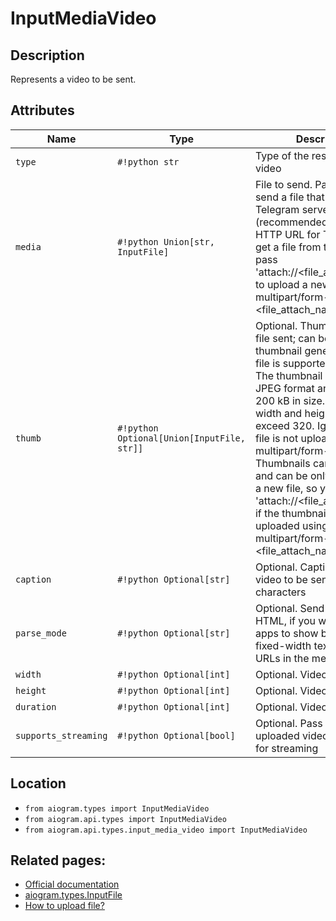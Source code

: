 # InputMediaVideo

## Description

Represents a video to be sent.


## Attributes

| Name | Type | Description |
| - | - | - |
| `type` | `#!python str` | Type of the result, must be video |
| `media` | `#!python Union[str, InputFile]` | File to send. Pass a file_id to send a file that exists on the Telegram servers (recommended), pass an HTTP URL for Telegram to get a file from the Internet, or pass 'attach://<file_attach_name>' to upload a new one using multipart/form-data under <file_attach_name> name. |
| `thumb` | `#!python Optional[Union[InputFile, str]]` | Optional. Thumbnail of the file sent; can be ignored if thumbnail generation for the file is supported server-side. The thumbnail should be in JPEG format and less than 200 kB in size. A thumbnail‘s width and height should not exceed 320. Ignored if the file is not uploaded using multipart/form-data. Thumbnails can’t be reused and can be only uploaded as a new file, so you can pass 'attach://<file_attach_name>' if the thumbnail was uploaded using multipart/form-data under <file_attach_name>. |
| `caption` | `#!python Optional[str]` | Optional. Caption of the video to be sent, 0-1024 characters |
| `parse_mode` | `#!python Optional[str]` | Optional. Send Markdown or HTML, if you want Telegram apps to show bold, italic, fixed-width text or inline URLs in the media caption. |
| `width` | `#!python Optional[int]` | Optional. Video width |
| `height` | `#!python Optional[int]` | Optional. Video height |
| `duration` | `#!python Optional[int]` | Optional. Video duration |
| `supports_streaming` | `#!python Optional[bool]` | Optional. Pass True, if the uploaded video is suitable for streaming |



## Location

- `from aiogram.types import InputMediaVideo`
- `from aiogram.api.types import InputMediaVideo`
- `from aiogram.api.types.input_media_video import InputMediaVideo`

## Related pages:

- [Official documentation](https://core.telegram.org/bots/api#inputmediavideo)
- [aiogram.types.InputFile](../types/input_file.md)
- [How to upload file?](../sending_files.md)
